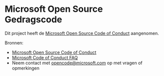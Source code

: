 # Microsoft Open Source Gedragscode

Dit project heeft de [Microsoft Open Source Code of Conduct](https://opensource.microsoft.com/codeofconduct/) aangenomen.

Bronnen:

- [Microsoft Open Source Code of Conduct](https://opensource.microsoft.com/codeofconduct/)
- [Microsoft Code of Conduct FAQ](https://opensource.microsoft.com/codeofconduct/faq/)
- Neem contact met [opencode@microsoft.com](mailto:opencode@microsoft.com) op met vragen of opmerkingen
